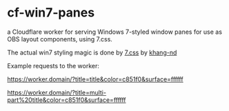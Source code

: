 # cf-win7-panes
a Cloudflare worker for serving Windows 7-styled window panes for use as OBS layout components, using 7.css.

The actual win7 styling magic is done by [7.css](https://github.com/khang-nd/7.css) by [khang-nd](https://github.com/khang-nd)

Example requests to the worker:

https://worker.domain/?title=title&color=c851f0&surface=ffffff

https://worker.domain/?title=multi-part%20title&color=c851f0&surface=ffffff
